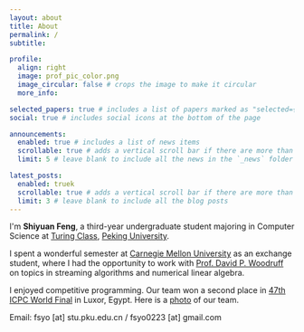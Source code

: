 ```yaml
---
layout: about
title: About
permalink: /
subtitle: 

profile:
  align: right
  image: prof_pic_color.png
  image_circular: false # crops the image to make it circular
  more_info: 

selected_papers: true # includes a list of papers marked as "selected={true}"
social: true # includes social icons at the bottom of the page

announcements:
  enabled: true # includes a list of news items
  scrollable: true # adds a vertical scroll bar if there are more than 3 news items
  limit: 5 # leave blank to include all the news in the `_news` folder

latest_posts:
  enabled: truek
  scrollable: true # adds a vertical scroll bar if there are more than 3 new posts items
  limit: 3 # leave blank to include all the blog posts
---
```


I'm **Shiyuan Feng**, a third-year undergraduate student majoring in Computer Science at [Turing Class](https://cfcs.pku.edu.cn/english/research/turing_program/introduction1/index.htm), [Peking University](https://english.pku.edu.cn/).

I spent a wonderful semester at [Carnegie Mellon University](https://www.cmu.edu/) as an exchange student, where I had the opportunity to work with [Prof. David P. Woodruff](https://www.cs.cmu.edu/~dwoodruf/) on topics in streaming algorithms and numerical linear algebra.

I enjoyed competitive programming. Our team won a second place in [47th ICPC World Final](https://icpc.global/) in Luxor, Egypt. Here is a [photo](https://p-b-p-b.github.io/assets/img/icpc_wf.jpg) of our team. 

Email: fsyo [at] stu.pku.edu.cn / fsyo0223 [at] gmail.com
